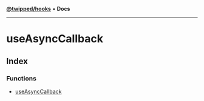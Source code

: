 [**@twipped/hooks**](../README.md) • **Docs**

***

# useAsyncCallback

## Index

### Functions

- [useAsyncCallback](functions/useAsyncCallback.md)
